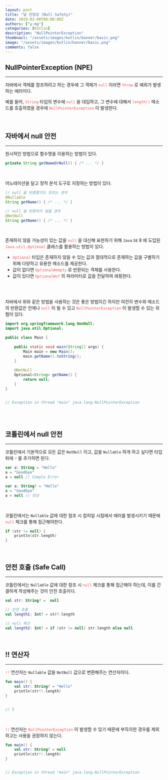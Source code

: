 ```yaml
---
layout: post
title: "널 안정성 (Null Safety)"
date: 2019-03-08T00:00:00Z
authors: ["y-mg"]
categories: [Kotlin]
description: "NullPointerException"
thumbnail: "/assets/images/kotlin/banner/basic.png"
image: "/assets/images/kotlin/banner/basic.png"
comments: false
---
```


## NullPointerException (NPE)
***
자바에서 객체를 참조하려고 하는 경우에 그 객체가 <code style="color: #eb5657;">null</code> 이라면 <code style="color: #eb5657;">throw</code> 로 예외가 발생하는 에러이다.
<br/>

예를 들어, <code style="color: #eb5657;">String</code> 타입의 변수에 <code style="color: #eb5657;">null</code> 을 대입하고, 그 변수에 대해서 <code style="color: #eb5657;">length()</code> 메소드를 호출하였을 경우에 <code style="color: #eb5657;">NullPointerException</code> 이 발생한다.
<br/>
<br/>
<br/>



## 자바에서 null 안전
***
원시적인 방법으로 함수명을 이용하는 방법이 있다.
<br/>

```java
private String getNameOrNull() { /* ... */ }
```
<br/>

어노테이션을 달고 정적 분석 도구로 지정하는 방법이 있다.
<br/>

```java
// null 을 반환할지도 모르는 경우
@Nullable 
String getName() { /* ... */ }

// null 을 반환하지 않을 경우
@NotNull 
String getName() { /* ... */ }
```
<br/>

존재하지 않을 가능성이 있는 값을 <code style="color: #eb5657;">null</code> 을 대신해 표현하기 위해 `Java` `SE` 8 에 도입된 <code style="color: #eb5657;">Java.util.Optional</code> 클래스를 활용하는 방법이 있다.
- <code style="color: #eb5657;">Optional</code> 타입은 존재하지 않을 수 있는 값과 절대적으로 존재하는 값을 구별하기 위해 다양하고 유용한 메소드를 제공한다.
- 값이 없다면 <code style="color: #eb5657;">Optional#empty</code> 로 반환되는 객체를 사용한다. 
- 값이 있다면 <code style="color: #eb5657;">Optional#of</code> 의 파라미터로 값을 전달하여 래핑한다.
<br/>
<br/>

자바에서 위와 같은 방법을 사용하는 것은 좋은 방법이긴 하지만 여전히 변수와 메소드의 반환값은 언제나 <code style="color: #eb5657;">null</code> 이 될 수 있고 <code style="color: #eb5657;">NullPointerException</code> 이 발생할 수 있는 위험이 있다.
<br/>

```java
import org.springframework.lang.NonNull;
import java.util.Optional;

public class Main {
    
    public static void main(String[] args) {
        Main main = new Main();
        main.getName().toString();
    }
    
    @NotNull
    Optional<String> getName() {
        return null;
    }
}


// Exception in thread "main" java.lang.NullPointerException
```
<br/>
<br/>



## 코틀린에서 null 안전
***
코틀린에서 기본적으로 모든 값은 `NotNull` 이고, 값을 `Nullable` 하게 하고 싶다면 타입 뒤에 <code style="color: #eb5657;">?</code> 를 추가하면 된다.
<br/>

```kotlin
var a: String = "Hello"
a = "Goodbye"
a = null // Comple Error
```

```kotlin
var a: String? = "Hello"
a = "Goodbye"
a = null // 정상
```
<br/>

코틀린에서는 `Nullable` 값에 대한 참조 시 컴피일 시점에서 에러를 발생시키기 때문에 <code style="color: #eb5657;">null</code> 체크를 통해 접근해야한다.

```kotlin
if (str != null) {
    println(str.length)
}
```
<br/>



## 안전 호출 (Safe Call)
***
코틀린에서는 `Nullable` 값에 대한 참조 시 <code style="color: #eb5657;">null</code> 체크를 통해 접근해야 하는데, 이를 간결하게 작성해주는 것이 안전 호출이다.
<br/>

```kotlin
val str: String? =  null

// 안전 호출
val length1: Int? = str?.length

// null 체크
val length2: Int? = if (str != null) str.length else null
```
<br/>



## !! 연산자
***
<code style="color: #eb5657;">!!</code> 연산자는 `Nullable` 값을  `NotNull` 값으로 변환해주는 연산자이다.
<br/>

```kotlin
fun main() {
    val str: String? = "Hello"
    println(str!!.length)
}


// 5
```
<br/>

<code style="color: #eb5657;">!!</code> 연산자는 <code style="color: #eb5657;">NullPointerException</code> 이 발생할 수 있기 때문에 부득이한 경우를 제외하고는 사용을 권장하지 않는다.
<br/>

```kotlin
fun main() {
    val str: String? = null
    println(str!!.length)
}


// Exception in thread "main" java.lang.NullPointerException
```